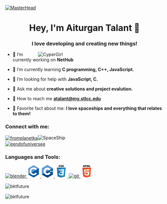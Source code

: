[![MasterHead](https://i.pinimg.com/originals/bc/87/e5/bc87e5124f8d2cfe810d403adc96ad01.gif)](https://bktfuture.io)
<h1 align="center">Hey, I'm Aiturgan Talant 👾 </h1>
<h3 align="center">I love developing and creating new things!</h3>

<img align="right" alt="CyperGirl" width="400" src="https://78.media.tumblr.com/6cbfa91cb188bacf939e216c6434bdb4/tumblr_nkjax7AHE31tkhbs5o1_500.gif">

- 🌌 I’m currently working on **NetHub** </p>

- 🌌 I’m currently learning **C programming, C++, JavaScript.**

- 🌌 I’m looking for help with **JavaScript, C.**

- 🌌 Ask me about **creative solutions and project evalution.**

- 🌌 How to reach me **atalant@my.stlcc.edu**

- 🌌 Favorite fact about me: **I love spaceships and everything that relates to them!**

<h3 align="left">Connect with me:</h3>
<img align="right" alt="SpaceShip" width="400" src="https://i.redd.it/0ro1lg4f2mo11.gif">
<p align="left">
<a href="https://twitter.com/fromplanetka" target="blank"><img align="center" src="https://raw.githubusercontent.com/rahuldkjain/github-profile-readme-generator/master/src/images/icons/Social/twitter.svg" alt="fromplanetka" height="30" width="40" /></a>
<a href="https://instagram.com/eendofuniversee" target="blank"><img align="center" src="https://raw.githubusercontent.com/rahuldkjain/github-profile-readme-generator/master/src/images/icons/Social/instagram.svg" alt="eendofuniversee" height="30" width="40" /></a>
</p>

<h3 align="left">Languages and Tools:</h3>


<p align="left"> <a href="https://www.blender.org/" target="_blank" rel="noreferrer"> 
<img src="https://download.blender.org/branding/community/blender_community_badge_white.svg" alt="blender" width="40" height="40"/> </a> <a href="https://www.cprogramming.com/" target="_blank" rel="noreferrer"> <img src="https://raw.githubusercontent.com/devicons/devicon/master/icons/c/c-original.svg" alt="c" width="40" height="40"/> </a> <a href="https://www.w3schools.com/cpp/" target="_blank" rel="noreferrer"> <img src="https://raw.githubusercontent.com/devicons/devicon/master/icons/cplusplus/cplusplus-original.svg" alt="cplusplus" width="40" height="40"/> </a> <a href="https://www.w3schools.com/css/" target="_blank" rel="noreferrer"> <img src="https://raw.githubusercontent.com/devicons/devicon/master/icons/css3/css3-original-wordmark.svg" alt="css3" width="40" height="40"/> </a> <a href="https://git-scm.com/" target="_blank" rel="noreferrer"> <img src="https://www.vectorlogo.zone/logos/git-scm/git-scm-icon.svg" alt="git" width="40" height="40"/> </a> <a href="https://www.w3.org/html/" target="_blank" rel="noreferrer"> <img src="https://raw.githubusercontent.com/devicons/devicon/master/icons/html5/html5-original-wordmark.svg" alt="html5" width="40" height="40"/> </a> </p>

<p><img align="center" src="https://github-readme-stats.vercel.app/api/top-langs?username=bktfuture&show_icons=true&locale=en&layout=compact" alt="bktfuture" /></p>

<p><img align="center" src="https://github-readme-streak-stats.herokuapp.com/?user=bktfuture&" alt="bktfuture" /></p>
